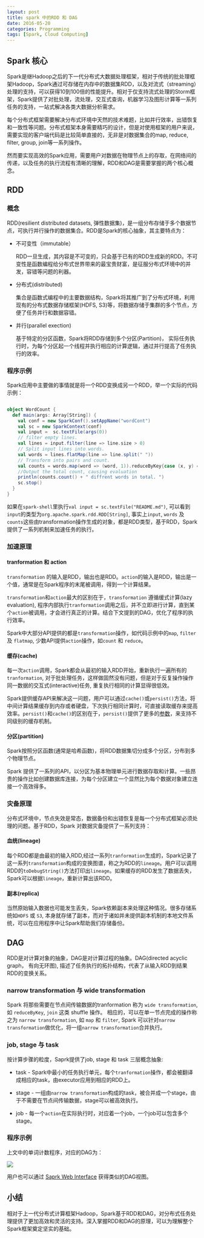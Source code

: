 ```yaml
---
layout: post
title: spark 中的RDD 和 DAG
date: 2016-05-20
categories: Programming
tags: [Spark, Cloud Computing]
---
```


## Spark 核心

Spark是继Hadoop之后的下一代分布式大数据处理框架，相对于传统的批处理框架Hadoop，Spark通过可存储在内存中的数据集RDD，以及对流式（streaming）处理的支持，可以获得10到100倍的性能提升。相对于仅支持流式处理的Storm框架，Spark提供了对批处理，流处理，交互式查询，机器学习及图形计算等一系列任务的支持，一站式解决各类大数据分析需求。

每个分布式框架需要解决分布式环境中天然的技术难题，比如并行效率，出错恢复和一致性等问题。分布式框架本身需要精巧的设计，但是对使用框架的用户来说，需要实现的客户端代码是比较简单直接的，无非是对数据集合的map, reduce, filter, group, join等一系列操作。

然而要实现高效的Spark应用，需要用户对数据在物理节点上的存取，在网络间的传递，以及任务的执行流程有清晰的理解，RDD和DAG是需要掌握的两个核心概念。


<!--more-->

## RDD

### 概念
RDD(resilient distributed datasets, 弹性数据集)，是一组分布存储于多个数据节点，可执行并行操作的数据集合。RDD是Spark的核心抽象，其主要特点为：

* 不可变性（immutable）

	RDD一旦生成，其内容是不可变的，只会基于已有的RDD生成新的RDD。不可变性是函数编程给分布式世界带来的最宝贵财富，是征服分布式环境中的并发，容错等问题的利器。
	
* 分布式(distributed)

	集合是函数式编程中的主要数据结构，Spark将其推广到了分布式环境，利用现有的分布式数据存储框架(HDFS, S3)等，将数据存储于集群的多个节点，方便了任务并行和数据容错。
	
* 并行(parallel exection)
 
 	基于特定的分区函数，Spark将RDD存储到多个分区(Partition)， 实际任务执行时，为每个分区起一个线程并执行相应的计算逻辑，通过并行提高了任务执行的效率。
	
### 程序示例

Spark应用中主要做的事情就是将一个RDD变换成另一个RDD，举一个实际的代码示例：

```scala

object WordCount {
  def main(args: Array[String]) {
    val conf = new SparkConf().setAppName("wordCont")
    val sc = new SparkContext(conf)
    val input =  sc.textFile(args(0))
    // filter empty lines.
    val lines = input.filter(line => line.size > 0)
    // Split input lines into words.
    val words = lines.flatMap(line => line.split(" "))
    // Transform into pairs and count.
    val counts = words.map(word => (word, 1)).reduceByKey{case (x, y) => x + y}
    //Output the total count, causing evaluation
    println(counts.count() + " diffrent words in total. ")
    sc.stop()
  }
}

```

如果在`spark-shell`里执行`val input = sc.textFile("README.md")`, 可以看到`input`的类型为`org.apache.spark.rdd.RDD[String]`, 事实上`input`, `words` 及 `counts`这些由transformation操作生成的对象，都是RDD类型，基于RDD，Spark提供了一系列机制来加速任务的执行。

### 加速原理

#### tranformation 和 action

`transformation` 的输入是RDD，输出也是RDD。`action`的输入是RDD，输出是一个值，通常是在Spark程序的末尾被调用，得到一个计算结果。

`transformation`和`action`最大的区别在于，`transformation` 遵循缓式计算(lazy evaluation), 程序内部执行`tranformation`调用之后，并不立即进行计算，直到某个`action`被调用，才会进行真正的计算。结合下文提到的DAG，优化了程序的执行效率。

Spark中大部分API提供的都是`transformation`操作，如代码示例中的`map`, `filter` 及 `flatmap`, 少数API提供`action`操作，如`count` 和 `reduce`。

#### 缓存(cache)

每一次`action`调用，Spark都会从最初的输入RDD开始，重新执行一遍所有的`tranformation`, 对于批处理任务，这样做固然没有问题，但是对于反复操作操作同一数据的交互式(interactive)任务, 重复执行相同的计算显得很低效。

Spark提供缓存API来解决这一问题，用户可以通过`cache()`或`persist()`方法，将中间计算结果缓存到内存或者硬盘，下次执行相同计算时，可直接读取缓存来提高效率。`persist()`和`cache()`的区别在于，`persist()`提供了更多的[参数](http://spark.apache.org/docs/latest/programming-guide.html#rdd-persistence)，来支持不同级别的缓存机制。

#### 分区(partition)

Spark按照分区函数(通常是哈希函数)，将RDD数据集切分成多个分区，分布到多个物理节点。

Spark 提供了一系列的API，以分区为基本物理单元进行数据存取和计算。一些昂贵的操作比如创建数据库连接，为每个分区建立一个显然比为每个数据对象建立连接一个高效得多。

### 灾备原理

分布式环境中，节点失效是常态，数据备份和出错恢复是每一个分布式框架必须处理的问题。基于RDD，Spark 对数据灾备提供了一系列支持：

#### 血统(lineage)

每个RDD都是由最初的输入RDD,经过一系列`tranformation`生成的，Spark记录了这一系列`transformation`构成的变换图谱，称之为RDD的`lineage`。用户可以调用RDD的`toDebugString()`方法打印出`lineage`。如果缓存的RDD发生了数据丢失，Spark可以根据`lineage`，重新计算出该RDD。

#### 副本(replica)

当然原始输入数据也可能发生丢失，Spark依赖副本来处理这种情况。很多存储系统如`HDFS` 或 `S3`, 本身就存储了副本，而对于诸如并未提供副本机制的本地文件系统，可以在应用程序中让Spark帮助我们存储备份。

## DAG

RDD是对计算对象的抽象，DAG是对计算过程的抽象。DAG(directed acyclic graph， 有向无环图), 描述了任务执行的拓扑结构，代表了从输入RDD到结果RDD的变换关系。

### narrow transformation 与 wide transformation

Spark 将那些需要在节点间传输数据的tranformation 称为 `wide transformation`, 如 `reduceByKey`, `join` 这类 shuffle 操作。 相应的，可以在单一节点完成的操作称之为 `narrow transformation`, 如 `map` 和 `filter`, Spark 可以针对`narrow transformation`做优化，将一组`narrow transformation`合并执行。

### job, stage 与 task

按计算步骤的粒度，Saprk提供了job, stage 和 task 三层概念抽象:

* task - Spark中最小的任务执行单元，每个`tranformation`操作，都会被翻译成相应的task，由executor应用到相应的RDD上。

* stage - 一组由`narrow transformation`构成的task，被合并成一个stage，由于不需要在节点间传输数据，stage可以被高效执行。

* job - 每一个`action`在实际执行时，对应着一个job，一个job可以包含多个stage。


### 程序示例

上文中的单词计数程序，对应的DAG为：

![](/images/DAG.png)

用户也可以通过 [Saprk Web Interface](http://spark.apache.org/docs/latest/monitoring.html) 获得类似的DAG视图。

## 小结

相对于上一代分布式计算框架Hadoop，Spark基于RDD和DAG，对分布式任务处理提供了更加高效和灵活的支持。深入掌握RDD和DAG的原理，可以为理解整个Spark框架奠定坚实的基础。


